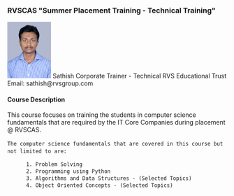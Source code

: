 ### RVSCAS "Summer Placement Training - Technical Training"  
  
   <img src="https://github.com/sathishnotes/rvscas/raw/master/DSC_7028%20pp.jpg" alt="sathish" width="100"/>       
    Sathish   
    Corporate Trainer - Technical     
    RVS Educational Trust   
    Email: sathish@rvsgroup.com     

#### Course Description

This course focuses on training the students in computer science fundamentals that are required by the IT Core Companies during placement @ RVSCAS.  
  
`The computer science fundamentals that are covered in this course but not limited to are:`

          1. Problem Solving
          2. Programming using Python
          3. Algorithms and Data Structures - (Selected Topics)
          4. Object Oriented Concepts - (Selected Topics)



